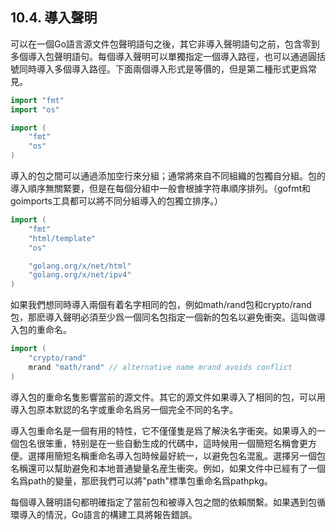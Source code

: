 ## 10.4. 導入聲明

可以在一個Go語言源文件包聲明語句之後，其它非導入聲明語句之前，包含零到多個導入包聲明語句。每個導入聲明可以單獨指定一個導入路徑，也可以通過圓括號同時導入多個導入路徑。下面兩個導入形式是等價的，但是第二種形式更爲常見。

```Go
import "fmt"
import "os"

import (
	"fmt"
	"os"
)
```

導入的包之間可以通過添加空行來分組；通常將來自不同組織的包獨自分組。包的導入順序無關緊要，但是在每個分組中一般會根據字符串順序排列。（gofmt和goimports工具都可以將不同分組導入的包獨立排序。）

```Go
import (
	"fmt"
	"html/template"
	"os"

	"golang.org/x/net/html"
	"golang.org/x/net/ipv4"
)
```

如果我們想同時導入兩個有着名字相同的包，例如math/rand包和crypto/rand包，那麽導入聲明必須至少爲一個同名包指定一個新的包名以避免衝突。這叫做導入包的重命名。

```Go
import (
	"crypto/rand"
	mrand "math/rand" // alternative name mrand avoids conflict
)
```

導入包的重命名隻影響當前的源文件。其它的源文件如果導入了相同的包，可以用導入包原本默認的名字或重命名爲另一個完全不同的名字。

導入包重命名是一個有用的特性，它不僅僅隻是爲了解決名字衝突。如果導入的一個包名很笨重，特别是在一些自動生成的代碼中，這時候用一個簡短名稱會更方便。選擇用簡短名稱重命名導入包時候最好統一，以避免包名混亂。選擇另一個包名稱還可以幫助避免和本地普通變量名産生衝突。例如，如果文件中已經有了一個名爲path的變量，那麽我們可以將"path"標準包重命名爲pathpkg。

每個導入聲明語句都明確指定了當前包和被導入包之間的依賴關繫。如果遇到包循環導入的情況，Go語言的構建工具將報告錯誤。

